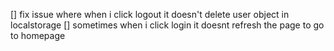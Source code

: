 [] fix issue where when i click logout it doesn't delete user object in localstorage
[] sometimes when i click login it doesnt refresh the page to go to homepage
